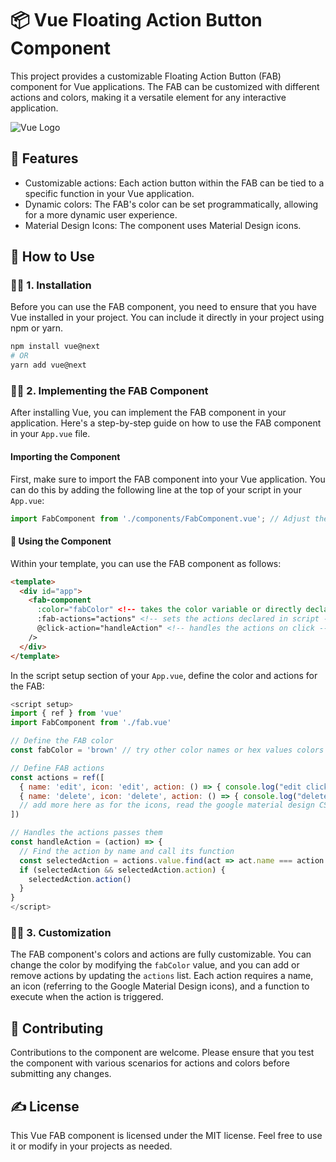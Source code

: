 # 📦 Vue Floating Action Button Component

This project provides a customizable Floating Action Button (FAB) component for Vue applications. The FAB can be customized with different actions and colors, making it a versatile element for any interactive application.

![Vue Logo](https://vuejs.org/images/logo.png)

## 🎁 Features

- Customizable actions: Each action button within the FAB can be tied to a specific function in your Vue application.
- Dynamic colors: The FAB's color can be set programmatically, allowing for a more dynamic user experience.
- Material Design Icons: The component uses Material Design icons.

## 🤔 How to Use

### 👨‍💻 1. Installation

Before you can use the FAB component, you need to ensure that you have Vue installed in your project. You can include it directly in your project using npm or yarn.

```bash
npm install vue@next
# OR
yarn add vue@next
```

### 👨‍🏫 2. Implementing the FAB Component

After installing Vue, you can implement the FAB component in your application. Here's a step-by-step guide on how to use the FAB component in your `App.vue` file.

#### Importing the Component

First, make sure to import the FAB component into your Vue application. You can do this by adding the following line at the top of your script in your `App.vue`:

```javascript
import FabComponent from './components/FabComponent.vue'; // Adjust the import path as needed
```

#### 🙌 Using the Component

Within your template, you can use the FAB component as follows:

```html
<template>
  <div id="app">
    <fab-component 
      :color="fabColor" <!-- takes the color variable or directly declare it here -->
      :fab-actions="actions" <!-- sets the actions declared in script -->
      @click-action="handleAction" <!-- handles the actions on click -->
    />
  </div>
</template>
```

In the script setup section of your `App.vue`, define the color and actions for the FAB:

```javascript
<script setup>
import { ref } from 'vue'
import FabComponent from './fab.vue'

// Define the FAB color
const fabColor = 'brown' // try other color names or hex values colors include (rainbow, red, orange, yellow, green, blue, indigo, violet, brown) or hex for ex: "#f097f5" or don't declare the variable for the default "rainbow" color

// Define FAB actions
const actions = ref([
  { name: 'edit', icon: 'edit', action: () => { console.log("edit clicked") } },
  { name: 'delete', icon: 'delete', action: () => { console.log("delete clicked") } },
  // add more here as for the icons, read the google material design CSS for the icon names !
])

// Handles the actions passes them
const handleAction = (action) => {
  // Find the action by name and call its function
  const selectedAction = actions.value.find(act => act.name === action.name)
  if (selectedAction && selectedAction.action) {
    selectedAction.action()
  }
}
</script>
```

### 👨‍🎨 3. Customization

The FAB component's colors and actions are fully customizable. You can change the color by modifying the `fabColor` value, and you can add or remove actions by updating the `actions` list. Each action requires a name, an icon (referring to the Google Material Design icons), and a function to execute when the action is triggered.

## 🤝 Contributing

Contributions to the component are welcome. Please ensure that you test the component with various scenarios for actions and colors before submitting any changes.

## ✍️ License

This Vue FAB component is licensed under the MIT license. Feel free to use it or modify in your projects as needed.
